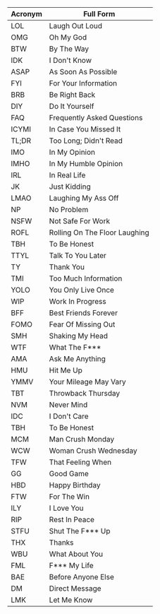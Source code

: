 | Acronym | Full Form                      |
|---------|--------------------------------|
| LOL     | Laugh Out Loud                 |
| OMG     | Oh My God                      |
| BTW     | By The Way                     |
| IDK     | I Don't Know                   |
| ASAP    | As Soon As Possible            |
| FYI     | For Your Information           |
| BRB     | Be Right Back                  |
| DIY     | Do It Yourself                 |
| FAQ     | Frequently Asked Questions     |
| ICYMI   | In Case You Missed It          |
| TL;DR   | Too Long; Didn't Read          |
| IMO     | In My Opinion                  |
| IMHO    | In My Humble Opinion           |
| IRL     | In Real Life                   |
| JK      | Just Kidding                   |
| LMAO    | Laughing My Ass Off            |
| NP      | No Problem                     |
| NSFW    | Not Safe For Work              |
| ROFL    | Rolling On The Floor Laughing  |
| TBH     | To Be Honest                   |
| TTYL    | Talk To You Later              |
| TY      | Thank You                      |
| TMI     | Too Much Information           |
| YOLO    | You Only Live Once             |
| WIP     | Work In Progress               |
| BFF     | Best Friends Forever           |
| FOMO    | Fear Of Missing Out            |
| SMH     | Shaking My Head                |
| WTF     | What The F***                  |
| AMA     | Ask Me Anything                |
| HMU     | Hit Me Up                      |
| YMMV    | Your Mileage May Vary          |
| TBT     | Throwback Thursday             |
| NVM     | Never Mind                     |
| IDC     | I Don't Care                   |
| TBH     | To Be Honest                   |
| MCM     | Man Crush Monday               |
| WCW     | Woman Crush Wednesday          |
| TFW     | That Feeling When              |
| GG      | Good Game                      |
| HBD     | Happy Birthday                 |
| FTW     | For The Win                    |
| ILY     | I Love You                     |
| RIP     | Rest In Peace                  |
| STFU    | Shut The F*** Up               |
| THX     | Thanks                         |
| WBU     | What About You                 |
| FML     | F*** My Life                   |
| BAE     | Before Anyone Else             |
| DM      | Direct Message                 |
| LMK     | Let Me Know                    |

